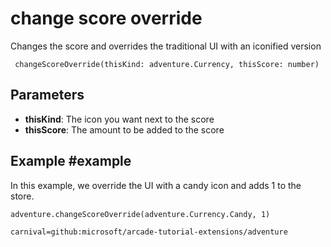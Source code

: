 # change score override

Changes the score and overrides the traditional UI with an iconified version

```sig
 changeScoreOverride(thisKind: adventure.Currency, thisScore: number)
 ```

## Parameters

* **thisKind**: The icon you want next to the score
* **thisScore**: The amount to be added to the score

## Example #example

In this example, we override the UI with a candy icon and adds 1 to the store.

```blocks
adventure.changeScoreOverride(adventure.Currency.Candy, 1)
```

```package
carnival=github:microsoft/arcade-tutorial-extensions/adventure
```
